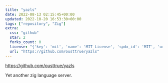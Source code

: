 ```yaml
---
title: "yazls"
date: 2022-08-13 02:15:45+00:00
updated: 2022-10-20 16:53:30+00:00
tags: ["repository", "Zig"]
extra:
  css: "github"
  star: 2
  forks_count: 0
  license: "{'key': 'mit', 'name': 'MIT License', 'spdx_id': 'MIT', 'url': 'https://api.github.com/licenses/mit', 'node_id': 'MDc6TGljZW5zZTEz'}"
  url: "https://github.com/ousttrue/yazls"
---
```


<https://github.com/ousttrue/yazls>

Yet another zig language server.
